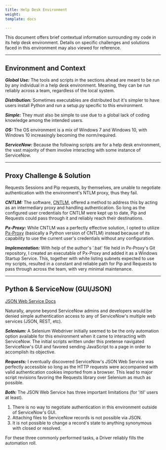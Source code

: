 ```yaml
---
title: Help Desk Environment
weight: 
template: docs

---
```

This document offers brief contextual information surrounding my code in its help desk environment. Details on specific challenges and solutions faced in this environment may also viewed for reference.

<hr />

## Environment and Context

**_Global Use:_** The tools and scripts in the sections ahead are meant to be run by any individual in a help desk environment. Meaning, they can be run reliably across a team, regardless of the local system.

**_Distribution:_** Sometimes executables are distributed but it's simpler to have users install Python and run a setup.py specific to this environment.

**_Simple:_** They must also be simple to use due to a global lack of coding knowledge among the intended users.

**_OS:_** The OS environment is a mix of Windows 7 and Windows 10, with Windows 10 increasingly becoming the norm/required.

**_ServiceNow:_** Because the following scripts are for a help desk environment, the vast majority of them involve interacting with some instance of ServiceNow.

<hr/>

## Proxy Challenge & Solution

Requests Sessions and Pip requests, by themselves, are unable to negotiate authentication with the environment's NTLM proxy, thus they fail.

**_CNTLM:_** The software, [CNTLM](http://cntlm.sourceforge.net/), offered a method to address this by acting as an intermediary proxy and handling authentication. So long as the configured user credentials for CNTLM were kept up to date, Pip and Requests could pass through it and reliably reach their destinations.

**_Px-Proxy:_** While CNTLM was a perfectly effective solution, I opted to utilize [Px-Proxy](https://github.com/genotrance/px "Px-Proxy") (basically a Python version of CNTLM) instead because of its capability to use the current user's credentials without any configuration.

**_Implementation:_** With help of the author's '.bat' file held in Px-Proxy's Git repository, I created an executable of Px-Proxy and added it as a Windows Startup Service. This, together with white listing subnets expected to use my scripts, resulted in a constant and reliable path for Pip and Requests to pass through across the team, with very minimal maintenance.

<hr/>

## Python & ServiceNow (GUI/JSON)

[JSON Web Service Docs](https://docs.servicenow.com/bundle/newyork-application-development/page/integrate/inbound-other-web-services/concept/c_JSONv2WebService.html)

Naturally, anyone beyond ServiceNow admins and developers would be denied simple authentication access to any of ServiceNow's multiple web services (JSON, REST, etc).

**_Selenium:_** A Selenium Webdriver initially seemed to be the only automation option available for this environment when it came to interacting with ServiceNow. The initial scripts written under this pretense navigated ServiceNow's GUI and favored sending JavaScript to a page in order to accomplish its objective.

**_Requests:_** I eventually discovered ServiceNow's JSON Web Service was perfectly accessible so long as the HTTP requests were accompanied with valid authentication cookies imported from a browser. This lead to major script revisions favoring the Requests library over Selenium as much as possible.

**_Both:_** The JSON Web Service has three important limitations (for 'itil' users at least).

1. There is no way to negotiate authentication in this environment outside of ServiceNow's GUI.
2. Attaching files to ServiceNow records is not possible via JSON.
3. It is not possible to change a record's state to anything synonymous with closed or resolved.

For these three commonly performed tasks, a Driver reliably fills the automation roll.